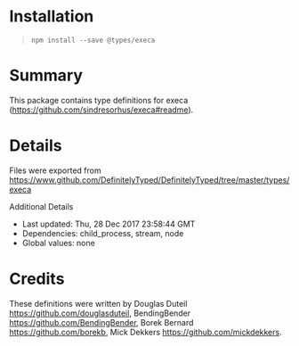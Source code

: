 # Installation
> `npm install --save @types/execa`

# Summary
This package contains type definitions for execa (https://github.com/sindresorhus/execa#readme).

# Details
Files were exported from https://www.github.com/DefinitelyTyped/DefinitelyTyped/tree/master/types/execa

Additional Details
 * Last updated: Thu, 28 Dec 2017 23:58:44 GMT
 * Dependencies: child_process, stream, node
 * Global values: none

# Credits
These definitions were written by Douglas Duteil <https://github.com/douglasduteil>, BendingBender <https://github.com/BendingBender>, Borek Bernard <https://github.com/borekb>, Mick Dekkers <https://github.com/mickdekkers>.

